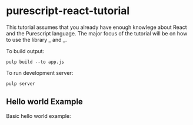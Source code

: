 purescript-react-tutorial
===============================

This tutorial assumes that you already have enough knowlege about
React and the Purescript language. The major focus of the tutorial
will be on how to use the library _ and _.

To build output:

```
pulp build --to app.js
```

To run development server:

```
pulp server
```

## Hello world Example

Basic hello world example:


